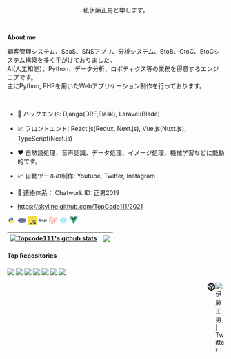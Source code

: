 <p align="center">私伊藤正男と申します。</p>

<br />

**About me**
<p>顧客管理システム、SaaS、SNSアプリ、分析システム、BtoB、CtoC、BtoCシステム構築を多く手がけておりました。
<br />
AI(人工知能）、Python、データ分析、ロボティクス等の業務を得意するエンジニアです。
<br />
主にPython, PHPを用いたWebアプリケーション制作を行っております。</p>
<br />

- 💼 バックエンド: Django(DRF,Flask), Laravel(Blade)

- 📈 フロントエンド: React.js(Redux, Next.js), Vue.js(Nuxt.js), TypeScript(Nest.js)

- ❤️ 自然語処理、音声認識、データ処理、イメージ処理、機械学習などに能動的です。

- 📈 自動ツールの制作: Youtube, Twitter, Instagram

- 💬 連絡体系： Chatwork ID: 正男2019
- https://skyline.github.com/TopCode111/2021

<code><img height="20" src="https://raw.githubusercontent.com/github/explore/80688e429a7d4ef2fca1e82350fe8e3517d3494d/topics/python/python.png"></code>
<code><img height="20" src="https://raw.githubusercontent.com/github/explore/80688e429a7d4ef2fca1e82350fe8e3517d3494d/topics/php/php.png"></code>
<code><img height="20" src="https://raw.githubusercontent.com/github/explore/80688e429a7d4ef2fca1e82350fe8e3517d3494d/topics/javascript/javascript.png"></code>
<code><img height="20" src="https://raw.githubusercontent.com/github/explore/80688e429a7d4ef2fca1e82350fe8e3517d3494d/topics/django/django.png"></code>
<code><img height="20" src="https://raw.githubusercontent.com/github/explore/80688e429a7d4ef2fca1e82350fe8e3517d3494d/topics/laravel/laravel.png"></code>
<code><img height="20" src="https://raw.githubusercontent.com/github/explore/80688e429a7d4ef2fca1e82350fe8e3517d3494d/topics/react/react.png"></code>
<code><img height="20" src="https://raw.githubusercontent.com/github/explore/5c058a388828bb5fde0bcafd4bc867b5bb3f26f3/topics/vue/vue.png"></code>
 


| <a href="https://github.com/Topcode111/github-readme-stats"><img align="center" src="https://github-readme-stats.vercel.app/api?username=Topcode111&show_icons=true&include_all_commits=true&theme=buefy&hide_border=true" alt="Topcode111's github stats" /></a> | <a href="https://github.com/Topcode111/github-readme-stats"><img align="center" src="https://github-readme-stats.vercel.app/api/top-langs/?username=Topcode111&layout=compact&theme=buefy&hide_border=true" /></a> |
| ------------- | ------------- |


#### Top Repositories


<a href="https://github.com/Topcode111/Django-ReactJS">
  <img align="center" src="https://github-readme-stats.vercel.app/api/pin/?username=Topcode111&repo=Django-ReactJS&theme=buefy" />
</a>
<a href="https://github.com/Topcode111/Typescript-Vuejs-App">
  <img align="center" src="https://github-readme-stats.vercel.app/api/pin/?username=Topcode111&repo=Typescript-Vuejs-App&theme=buefy" />
</a>
<a href="https://github.com/Topcode111/Reactjs-Bubble-UI">
  <img align="center" src="https://github-readme-stats.vercel.app/api/pin/?username=Topcode111&repo=Reactjs-Bubble-UI&theme=buefy" />
</a>
<a href="https://github.com/Topcode111/SaaSApp-By-Laravel-Vuejs">
  <img align="center" src="https://github-readme-stats.vercel.app/api/pin/?username=Topcode111&repo=SaaSApp-By-Laravel-Vuejs&theme=buefy" />
</a>
<a href="https://github.com/Topcode111/Image-Opencv">
  <img align="center" src="https://github-readme-stats.vercel.app/api/pin/?username=Topcode111&repo=Image-Opencv&theme=buefy" />
</a>
<a href="https://github.com/Topcode111/auto_bot_Instagram">
  <img align="center" src="https://github-readme-stats.vercel.app/api/pin/?username=Topcode111&repo=auto_bot_Instagram&theme=buefy" />
</a>
<a href="https://github.com/Topcode111/auto_comment_youtube">
  <img align="center" src="https://github-readme-stats.vercel.app/api/pin/?username=Topcode111&repo=auto_comment_youtube&theme=buefy" />
</a>
<br />
<br />

<a href="https://twitter.com/Topcode111">
  <img align="right" alt="伊藤 正男 | Twitter" width="21px" src="https://raw.githubusercontent.com/Topcode111/Topcode111/master/assets/twitter.svg" />
</a>
<a href="https://www.linkedin.com/in/masao-ito-340539192">
  <img align="right" alt="伊藤 正男 | Linkedin" width="20px" src="https://raw.githubusercontent.com/anuraghazra/anuraghazra/master/assets/codesandbox.svg" />
</a>
